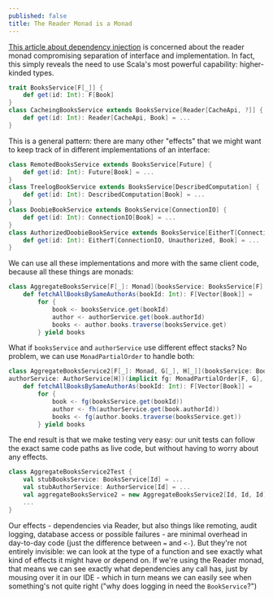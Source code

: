 ```yaml
---
published: false
title: The Reader Monad is a Monad
---
```




[This article about dependency injection](http://www.schibsted.pl/2016/04/dependency-injection-play-framework-scala/) is concerned about the reader monad compromising separation of interface and implementation. In fact, this simply reveals the need to use Scala's most powerful capability: higher-kinded types.

````scala
trait BooksService[F[_]] {
	def get(id: Int): F[Book]
}
class CacheingBooksService extends BooksService[Reader[CacheApi, ?]] {
	def get(id: Int): Reader[CacheApi, Book] = ...
}
````

This is a general pattern: there are many other "effects" that we might want to keep track of in different implementations of an interface:

````scala
class RemotedBooksService extends BooksService[Future] {
    def get(id: Int): Future[Book] = ...
}
class TreelogBookService extends BooksService[DescribedComputation] {
    def get(id: Int): DescribedComputation[Book] = ...
}
class DoobieBookService extends BooksService[ConnectionIO] {
    def get(id: Int): ConnectionIO[Book] = ...
}
class AuthorizedDoobieBookService extends BooksService[EitherT[ConnectionIO, Unauthorized, ?]] {
    def get(id: Int): EitherT[ConnectionIO, Unauthorized, Book] = ...
}
````

We can use all these implementations and more with the same client code, because all these things are monads:

````scala
class AggregateBooksService[F[_]: Monad](booksService: BooksService[F], authorService: AuthorService[F])
    def fetchAllBooksBySameAuthorAs(bookId: Int): F[Vector[Book]] =
    	for {
        	book <- booksService.get(bookId)
            author <- authorService.get(book.authorId)
            books <- author.books.traverse(booksService.get)
        } yield books
````

What if `booksService` and `authorService` use different effect stacks? No problem, we can use `MonadPartialOrder` to handle both:

````scala
class AggregateBooksService2[F[_]: Monad, G[_], H[_]](booksService: BooksService[G], 
authorService: AuthorService[H])(implicit fg: MonadPartialOrder[F, G], fh: MonadPartialOrder[F, G]) extends IAggregateBooksService[F] {
    def fetchAllBooksBySameAuthorAs(bookId: Int): F[Vector[Book]] =
    	for {
        	book <- fg(booksService.get(bookId))
            author <- fh(authorService.get(book.authorId))
            books <- fg(author.books.traverse(booksService.get))
        } yield books
````

The end result is that we make testing very easy: our unit tests can follow the exact same code paths as live code, but without having to worry about any effects.

````scala
class AggregateBooksService2Test {
    val stubBooksService: BooksService[Id] = ...
    val stubAuthorService: AuthorService[Id] = ...
    val aggregateBooksService2 = new AggregateBooksService2[Id, Id, Id](stubBooksService, stubAuthorService)
    ...
}
````

Our effects - dependencies via Reader, but also things like remoting, audit logging, database access or possible failures - are minimal overhead in day-to-day code (just the difference between `=` and `<-`). But they're not entirely invisible: we can look at the type of a function and see exactly what kind of effects it might have or depend on. If we're using the Reader monad, that means we can see exactly what dependencies any call has, just by mousing over it in our IDE - which in turn means we can easily see when something's not quite right ("why does logging in need the `BookService`?")